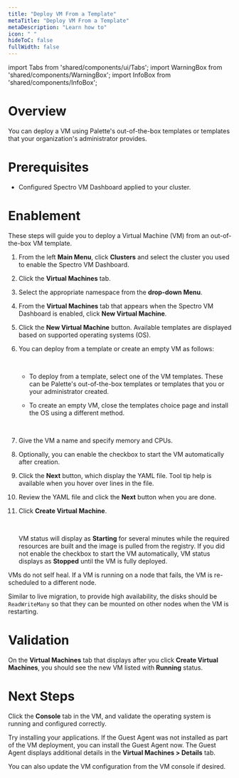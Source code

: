 ```yaml
---
title: "Deploy VM From a Template"
metaTitle: "Deploy VM From a Template"
metaDescription: "Learn how to"
icon: " "
hideToC: false
fullWidth: false
---
```


import Tabs from 'shared/components/ui/Tabs';
import WarningBox from 'shared/components/WarningBox';
import InfoBox from 'shared/components/InfoBox';


# Overview

You can deploy a VM using Palette's out-of-the-box templates or templates that your organization's administrator provides.

# Prerequisites

- Configured Spectro VM Dashboard applied to your cluster.

# Enablement

These steps will guide you to deploy a Virtual Machine (VM) from an out-of-the-box VM template.

1. From the left **Main Menu**, click **Clusters** and select the cluster you used to enable the Spectro VM Dashboard.


2. Click the **Virtual Machines** tab.


3. Select the appropriate namespace from the **drop-down Menu**.


4. From the **Virtual Machines** tab that appears when the Spectro VM Dashboard is enabled, click **New Virtual Machine**.


5. Click the **New Virtual Machine** button. Available templates are displayed based on supported operating systems (OS).


6. You can deploy from a template or create an empty VM as follows: 

    <br />

    - To deploy from a template, select one of the VM templates. These can be Palette's out-of-the-box templates or templates that you or your administrator created.

    - To create an empty VM, close the templates choice page and install the OS using a different method.

    <br />

7. Give the VM a name and specify memory and CPUs.


6. Optionally, you can enable the checkbox to start the VM automatically after creation.


7. Click the **Next** button, which display the YAML file. Tool tip help is available when you hover over lines in the file. 


8. Review the YAML file and click the **Next** button when you are done. 


9. Click **Create Virtual Machine**.

    <br />

    VM status will display as **Starting** for several minutes while the required resources are built and the image is pulled from the registry. If you did not enable the checkbox to start the VM automatically, VM status displays as **Stopped** until the VM is fully deployed. 

<WarningBox>

VMs do not self heal. If a VM is running on a node that fails, the VM is re-scheduled to a different node. 

Similar to live migration, to provide high availability, the disks should be ``ReadWriteMany`` so that they can be mounted on other nodes when the VM is restarting.

</WarningBox>


# Validation

On the **Virtual Machines** tab that displays after you click **Create Virtual Machines**, you should see the new VM listed with **Running** status. 


# Next Steps

Click the **Console** tab in the VM, and validate the operating system is running and configured correctly. 

Try installing your applications. If the Guest Agent was not installed as part of the VM deployment, you can install the Guest Agent now. The Guest Agent displays additional details in the **Virtual Machines > Details** tab. 

You can also update the VM configuration from the VM console if desired. 

<br />

<br />
